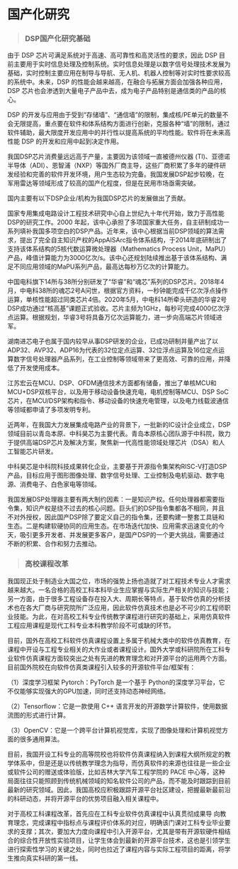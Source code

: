国产化研究
====

>### DSP国产化研究基础

由于 DSP 芯片可满足系统对于高速、高可靠性和高灵活性的要求，因此 DSP 目前主要用于实时信息处理及控制系统。实时信息处理是以数字信号处理技术发展为基础，实时控制主要应用在制导与导航、无人机、机器人控制等对实时性要求较高的系统中。未来，DSP 的性能会越来越高，在融合与拓展方面会加强各种应用，DSP 芯片也会渗透到大量电子产品中去，成为电子产品特别是通信类的产品的核心。

DSP 的开发与应用由于受到“存储墙”、“通信墙”的限制，集成核/PE单元的数量不会无限提高，重点要在软件和体系结构方面进行创新，克服各种“墙”的限制，通过软件辅助，最大限度开发应用中的并行性以提高系统的平均性能。软件将在未来高性能 DSP 的开发和应用中起到决定作用。

我国DSP芯片消费量远远高于产量，主要因为该领域一直被德州仪器 (TI)、亚德诺半导体（ADI）、恩智浦（NXP）等国外厂商主导，这些厂商积累了多年的硬件研发经验和完善的软件开发环境，用户生态较为完备。我国发展DSP起步较晚，在军用雷达等领域形成了较高的国产化程度，但是在民用市场亟需突破。

国内主要有以下DSP企业/机构为我国DSP芯片的发展做出了贡献。

国家专用集成电路设计工程技术研究中心自上世纪九十年代开始，致力于高性能DSP的研究工作。2000 年起，该中心承担了多项国家重大任务，自主研制成功一系列填补我国多项空白的DSP产品。近年来，该中心根据当前DSP领域的算法需求，提出了完全自主知识产权的AppAISArc指令体系结构，于2014年底研制出了支持该体系结构的5核代数运算微处理器（Mathematics Process Unit，MaPU）产品，峰值计算能力为3000亿次/s。该中心还规划陆续推出基于该体系结构、满足不同应用领域的MaPU系列产品，最高达每秒万亿次的计算能力。

中国电科旗下14所与38所分别研发了“华睿”和“魂芯”系列的DSP芯片。2018年4月，中电科38所的魂芯2号A问世，根据官方资料，一秒钟能完成千亿次浮点操作运算，单核性能超过同类芯片4倍。2020年5月，中电科14所牵头研造的华睿2号DSP成功通过“核高基”课题正式验收。芯片主频为1GHz，每秒可完成4000亿次浮点运算。根据规划，华睿3号将具备万亿次运算能力，进一步向高端芯片领域进军。

湖南进芯电子也属于国内较早从事DSP研发的企业，已成功研制并量产出了以ADP32、AVP32、ADP16为代表的32位定点运算、32位浮点运算及16位定点运算数字信号处理器产品系列，在工业控制等领域带来了更高效、可靠的应用，并降低了开发使用成本。

江苏宏云在MCU、DSP、OFDM通信技术方面都有储备，推出了单核MCU和MCU+DSP双核平台，以及用于移动设备快速充电，电机控制等MCU、DSP SoC芯片，在MCU/DSP架构和指令、移动设备的快速充电管理，以及电力线载波通信等领域都申请了多项发明专利。

近两年，在我国大力发展集成电路产业的背景下，一批新的IC设计企业成立，DSP领域目前以青岛本原、中科昊芯为主要代表。青岛本原核心团队源于中科院，致力于提供高端DSP芯片及解决方案，聚焦新一代高性能领域处理芯片（DSA）和人工智能芯片研发。

中科昊芯是中科院科技成果转化企业，主要基于开源指令集架构RISC-V打造DSP产品，目标应用于图形图像处理、数字信号处理、工业控制及电机驱动、数字电源、消费电子、白色家电等领域。

我国发展DSP处理器主要有两大制约因素：一是知识产权。任何处理器都需要指令集，知识产权是绕不过去的核心问题。巨头们的DSP指令集都各不相同，并且不对外授权，因此国产DSP除了要定义自己的指令集，还要构建一整套工具链和生态。二是构建软硬协同的应用生态。在市场迭代加快、应用需求迅速变化的今天，吸引更多开发者、并发展更多客户，是国产DSP的一个更大挑战，需要通过不断的积累、合作和努力去推动。

>### 高校课程改革

我国现正处于制造业大国之位，市场的强势上扬也造就了对工程技术专业人才需求越来越大。一名合格的高校工科本科毕业生应掌握与实际生产相关的知识与技能；另一方面，由于很多工程设备存在投入大、周期长等特点，基于软件仿真的分析技术也在各大厂商与研究院所广泛应用，因此软件仿真技术也是必不可少的工程师职业技能。为此，在对高校工科专业传统教学课程进行研究的基础上，采用仿真软件工程应用课程是现代工科专业本科教学阶段不可或缺的环节。

目前，国外在高校工科软件仿真课程设置上多属于机械大类中的软件仿真教育，在课程中开设与工程专业相关的大作业或者课程设计。国外大学或科研院所在工科专业软件仿真课程方面较突出之处有先进的教育理念和对开源平台的运用两个方面。目前国外院校在向软件仿真类课程引入较多的开源软件平台/框架有：

（1）深度学习框架 Pytorch：PyTorch 是一个基于 Python的深度学习平台，它不仅能够实现强大的GPU加速，同时还支持动态神经网络。

（2）Tensorflow：它是一款使用 C++ 语言开发的开源数学计算软件，使用数据流图的形式进行计算。

（3）OpenCV：它是一个跨平台计算机视觉库，实现了图像处理和计算机视觉方面的很多通用算法。

目前，我国开设工科专业的高等院校也将软件仿真课程纳入到课程大纲所规定的教学体系中，但是还是以传统教学理念为指导，而仿真软件的来源也往往是一些企业或软件公司的赠送或体验版，比如吉林大学汽车工程学院的 PACE 中心等，这种局面往往只能照顾到传统机械领域的知名软件公司的产品，而不能及时跟踪到目前最新的研究领域。因此，我国高校应积极跟踪开源平台社区建设，把握最新最前沿的科研动态，并将开源平台的优势项目融入相关课程中。

对于高校工科课程改革，首先应在工科专业软件仿真课程中认真贯彻成果导 向教育理念，完成课程中指标点与课程评价体系的对应，明确该门课对工科专业毕业要求的支撑；其次，要加大力度向课程中引入开源平台，尤其是带有开源软硬件相结合的综合性开放性实验项目，让学生体会到最新的开源平台技术，这也是引领学生进行探索性学习的关键之处，同时也拉近了课程内容与实际工程项目的距离，将学生推向真实科研的第一线。

